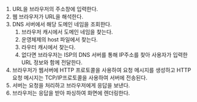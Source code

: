 
1. URL을 브라우저의 주소창에 입력한다.
2. 웹 브라우저가 URL을 해석한다. 
3. DNS 서버에서 해당 도메인 네임을 조회한다.
	1. 브라우저 캐시에서 도메인 네임을 찾는다.
	2. 운영체제의 host 파일에서 찾는다.
	3. 라우터 캐시에서 찾는다.
	4. 없다면 브라우저는 ISP의 DNS 서버를 통해 IP주소를 찾아 사용자가 입력한 URL 정보와 함께 전달한다.
4. 브라우저가 웹서버에 HTTP 프로토콜을 사용하여 요청 메시지를 생성하고 HTTP 요청 메시지는 TCP/IP프로토콜을 사용하여 서버에 전송된다. 
5. 서버는 요청을 처리하고 브라우저에게 응답을 보낸다.
6. 브라우저는 응답을 받아 파싱하여 화면에 렌더링한다.